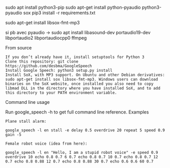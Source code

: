 sudo apt install python3-pip
sudo apt-get install python-pyaudio python3-pyaudio sox
pip3 install -r requirements.txt
<!-- sudo apt-get install espeak -->
sudo apt-get install libsox-fmt-mp3

si pb avec pyaudio -> sudo apt install libasound-dev portaudio19-dev libportaudio2 libportaudiocpp0 ffmpeg




From source

    If you don’t already have it, install setuptools for Python 3
    Clone this repository: git clone https://github.com/desbma/GoogleSpeech
    Install Google Speech: python3 setup.py install
    Install SoX, with MP3 support. On Ubuntu and other Debian derivatives: sudo apt-get install sox libsox-fmt-mp3. Windows users can download binaries on the SoX website, once installed you also need to copy libmad DLL in the directory where you have installed SoX, and to add this directory to your PATH environment variable.

Command line usage

Run google_speech -h to get full command line reference.
Examples

    Plane stall alarm:

    google_speech -l en stall -e delay 0.5 overdrive 20 repeat 5 speed 0.9 gain -5

    Female robot voice (idea from here):

    google_speech -l en "Hello, I am a stupid robot voice" -e speed 0.9 overdrive 10 echo 0.8 0.7 6 0.7 echo 0.8 0.7 10 0.7 echo 0.8 0.7 12 0.7 echo 0.8 0.88 12 0.7 echo 0.8 0.88 30 0.7 echo 0.6 0.6 60 0.7
